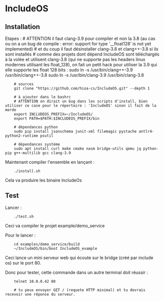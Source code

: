 # IncludeOS

## Installation

Etapes :
        # ATTENTION il faut clang-3.9 pour compiler et non la 3.8 (au cas ou on a un bug de compile : error: support for type '__float128' is not
      yet implemented)
        # et du coup il faut désinstaller clang-3.8 et clang++-3.8 si ils sont installés
        # comme des projets dont dépend IncludeOS sont téléchargés à la volée et utilisent clang-3.8 (qui ne supporte pas les headers linux modernes utilisant les float_128), on fait un petit hack pour utiliser la 3.9 qui elle supporte les float 128 bits :
        sudo ln -s /usr/bin/clang++-3.9 /usr/bin/clang++-3.8
        sudo ln -s /usr/bin/clang-3.9 /usr/bin/clang-3.8

        # sources
        git clone "https://github.com/hioa-cs/IncludeOS.git" --depth 1

        # à ajouter dans le bashrc
        # ATTENTION on dirait un bug dans les scripts d'install, bien utiliser ce case pour le répertoire : 'IncludeOS' sinon il fait de la merde
        export INCLUDEOS_PREFIX=~/IncludeOS/
        export PATH=$PATH:$INCLUDEOS_PREFIX/bin

        # dépendances python
        sudo pip install jsonschema junit-xml filemagic pystache antlr4-python2-runtime psutil

        # dépendances système
        sudo apt install curl make cmake nasm bridge-utils qemu jq python-pip g++-multilib gcc clang-3.9

Maintenant compiler l'ensemble en lançant :

        ./install.sh

Cela va produire les binaire IncludeOs

## Test

Lancer :

        ./test.sh

Ceci va compiler le projet example/demo_service

Pour le lancer :

        cd examples/demo_service/build
        ~/IncludeOS/bin/boot IncludeOS_example

Ceci lance un mini serveur web qui écoute sur le bridge (créé par include os) sur le port 80.

Donc pour tester, cette commande dans un autre terminal doit réussir :

        telnet 10.0.0.42 80

        # tu peux envoyer GET / (requete HTTP minimal) et tu devrais recevoir une réponse du serveur.